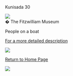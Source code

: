 Kunisada 30

![](../backgrounds/back/Kunisada%20Triptych.jpg)  
� The Fitzwilliam Museum

People on a boat  

[For a more detailed description](../textboat.htm)


[![](../backgrounds/back/backward.gif)](infovol2.htm)

[Return to Home Page](../texthomepage.htm)


[![](../backgrounds/back/forward.gif)](kun214.htm)
